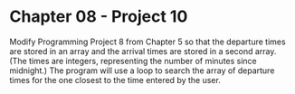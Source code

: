 # Chapter 08 - Project 10

Modify Programming Project 8 from Chapter 5 so that the departure times are
stored in an array and the arrival times are stored in a second array.  (The
times are integers, representing the number of minutes since midnight.)  The
program will use a loop to search the array of departure times for the one
closest to the time entered by the user.

